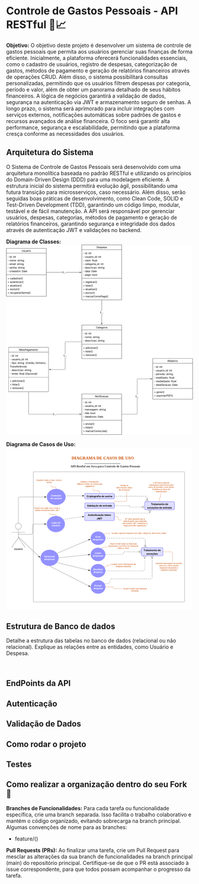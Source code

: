 # Controle de Gastos Pessoais - API RESTful 📌📈

**Objetivo:** O objetivo deste projeto é desenvolver um sistema de controle de gastos pessoais que permita aos usuários gerenciar suas finanças de forma eficiente. Inicialmente, a plataforma oferecerá funcionalidades essenciais, como o cadastro de usuários, registro de despesas, categorização de gastos, métodos de pagamento e geração de relatórios financeiros através de operações CRUD.
Além disso, o sistema possibilitará consultas personalizadas, permitindo que os usuários filtrem despesas por categoria, período e valor, além de obter um panorama detalhado de seus hábitos financeiros. A lógica de negócios garantirá a validação de dados, segurança na autenticação via JWT e armazenamento seguro de senhas.
A longo prazo, o sistema será aprimorado para incluir integrações com serviços externos, notificações automáticas sobre padrões de gastos e recursos avançados de análise financeira. O foco será garantir alta performance, segurança e escalabilidade, permitindo que a plataforma cresça conforme as necessidades dos usuários.

## Arquitetura do Sistema

O Sistema de Controle de Gastos Pessoais será desenvolvido com uma arquitetura monolítica baseada no padrão RESTful e utilizando os princípios do Domain-Driven Design (DDD) para uma modelagem eficiente.
A estrutura inicial do sistema permitirá evolução ágil, possibilitando uma futura transição para microsserviços, caso necessário. Além disso, serão seguidas boas práticas de desenvolvimento, como Clean Code, SOLID e Test-Driven Development (TDD), garantindo um código limpo, modular, testável e de fácil manutenção.
A API será responsável por gerenciar usuários, despesas, categorias, métodos de pagamento e geração de relatórios financeiros, garantindo segurança e integridade dos dados através de autenticação JWT e validações no backend.

**Diagrama de Classes:**
![Diagrama de classe](docs/assets/DiagramasdeClasse.png)

**Diagrama de Casos de Uso:**
![Diagrama de Casos de Uso](docs/assets/DiagramaDeCasosDeUso.png)

## Estrutura de Banco de dados
Detalhe a estrutura das tabelas no banco de dados (relacional ou não relacional). Explique as relações entre as entidades, como Usuário e Despesa.

<br>

## EndPoints da API


## Autenticação

## Validação de Dados

## Como rodar o projeto

## Testes

## Como realizar a organização dentro do seu Fork 📂

**Branches de Funcionalidades:** Para cada tarefa ou funcionalidade específica, crie uma branch separada. Isso facilita o trabalho
colaborativo e mantém o código organizado, evitando sobrecarga na branch principal. Algumas convenções de nome para as branches:

- feature/()

**Pull Requests (PRs):** Ao finalizar uma tarefa, crie um Pull Request para mesclar as alterações da sua branch de funcionalidades
na branch principal (main) do repositório principal. Certifique-se de que o PR está associado à issue correspondente, para que todos possam acompanhar o progresso da tarefa.
